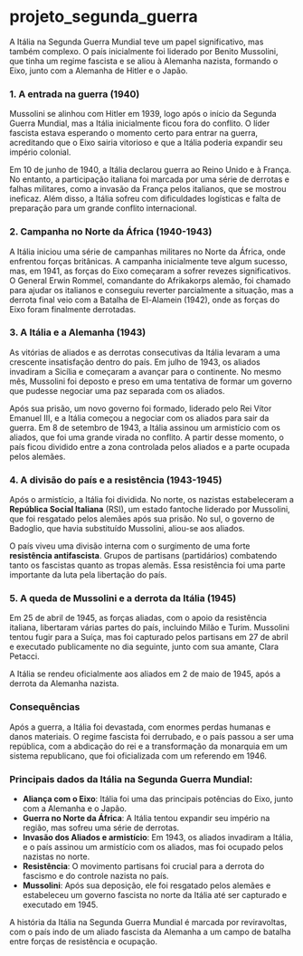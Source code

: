 # projeto_segunda_guerra 


A Itália na Segunda Guerra Mundial teve um papel significativo, mas também complexo. O país inicialmente foi liderado por Benito Mussolini, que tinha um regime fascista e se aliou à Alemanha nazista, formando o Eixo, junto com a Alemanha de Hitler e o Japão.

### 1. **A entrada na guerra (1940)**
Mussolini se alinhou com Hitler em 1939, logo após o início da Segunda Guerra Mundial, mas a Itália inicialmente ficou fora do conflito. O líder fascista estava esperando o momento certo para entrar na guerra, acreditando que o Eixo sairia vitorioso e que a Itália poderia expandir seu império colonial.

Em 10 de junho de 1940, a Itália declarou guerra ao Reino Unido e à França. No entanto, a participação italiana foi marcada por uma série de derrotas e falhas militares, como a invasão da França pelos italianos, que se mostrou ineficaz. Além disso, a Itália sofreu com dificuldades logísticas e falta de preparação para um grande conflito internacional.

### 2. **Campanha no Norte da África (1940-1943)**
A Itália iniciou uma série de campanhas militares no Norte da África, onde enfrentou forças britânicas. A campanha inicialmente teve algum sucesso, mas, em 1941, as forças do Eixo começaram a sofrer revezes significativos. O General Erwin Rommel, comandante do Afrikakorps alemão, foi chamado para ajudar os italianos e conseguiu reverter parcialmente a situação, mas a derrota final veio com a Batalha de El-Alamein (1942), onde as forças do Eixo foram finalmente derrotadas.

### 3. **A Itália e a Alemanha (1943)**
As vitórias de aliados e as derrotas consecutivas da Itália levaram a uma crescente insatisfação dentro do país. Em julho de 1943, os aliados invadiram a Sicília e começaram a avançar para o continente. No mesmo mês, Mussolini foi deposto e preso em uma tentativa de formar um governo que pudesse negociar uma paz separada com os aliados.

Após sua prisão, um novo governo foi formado, liderado pelo Rei Vítor Emanuel III, e a Itália começou a negociar com os aliados para sair da guerra. Em 8 de setembro de 1943, a Itália assinou um armistício com os aliados, que foi uma grande virada no conflito. A partir desse momento, o país ficou dividido entre a zona controlada pelos aliados e a parte ocupada pelos alemães.

### 4. **A divisão do país e a resistência (1943-1945)**
Após o armistício, a Itália foi dividida. No norte, os nazistas estabeleceram a **República Social Italiana** (RSI), um estado fantoche liderado por Mussolini, que foi resgatado pelos alemães após sua prisão. No sul, o governo de Badoglio, que havia substituído Mussolini, aliou-se aos aliados.

O país viveu uma divisão interna com o surgimento de uma forte **resistência antifascista**. Grupos de partisans (partidários) combatendo tanto os fascistas quanto as tropas alemãs. Essa resistência foi uma parte importante da luta pela libertação do país.

### 5. **A queda de Mussolini e a derrota da Itália (1945)**
Em 25 de abril de 1945, as forças aliadas, com o apoio da resistência italiana, libertaram várias partes do país, incluindo Milão e Turim. Mussolini tentou fugir para a Suíça, mas foi capturado pelos partisans em 27 de abril e executado publicamente no dia seguinte, junto com sua amante, Clara Petacci.

A Itália se rendeu oficialmente aos aliados em 2 de maio de 1945, após a derrota da Alemanha nazista.

### **Consequências**
Após a guerra, a Itália foi devastada, com enormes perdas humanas e danos materiais. O regime fascista foi derrubado, e o país passou a ser uma república, com a abdicação do rei e a transformação da monarquia em um sistema republicano, que foi oficializada com um referendo em 1946.

### **Principais dados da Itália na Segunda Guerra Mundial**:
- **Aliança com o Eixo**: Itália foi uma das principais potências do Eixo, junto com a Alemanha e o Japão.
- **Guerra no Norte da África**: A Itália tentou expandir seu império na região, mas sofreu uma série de derrotas.
- **Invasão dos Aliados e armistício**: Em 1943, os aliados invadiram a Itália, e o país assinou um armistício com os aliados, mas foi ocupado pelos nazistas no norte.
- **Resistência**: O movimento partisans foi crucial para a derrota do fascismo e do controle nazista no país.
- **Mussolini**: Após sua deposição, ele foi resgatado pelos alemães e estabeleceu um governo fascista no norte da Itália até ser capturado e executado em 1945.

A história da Itália na Segunda Guerra Mundial é marcada por reviravoltas, com o país indo de um aliado fascista da Alemanha a um campo de batalha entre forças de resistência e ocupação.
